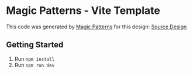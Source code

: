 # Magic Patterns - Vite Template

This code was generated by [Magic Patterns](https://magicpatterns.com) for this design: [Source Design](https://www.magicpatterns.com/c/69fyqfp3mfj1tx75sep1zj)

## Getting Started

1. Run `npm install`
2. Run `npm run dev`
